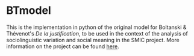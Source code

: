 # BTmodel

This is the implementation in python of the original model for Boltanski & Thévenot's _De la justification_, to be used in the context of the analysis of sociolinguistic variation and social meaning in the SMIC project. More information on the project can be found [here][smic_url].

[smic_url]: http://www.socialmeaning.eu/

